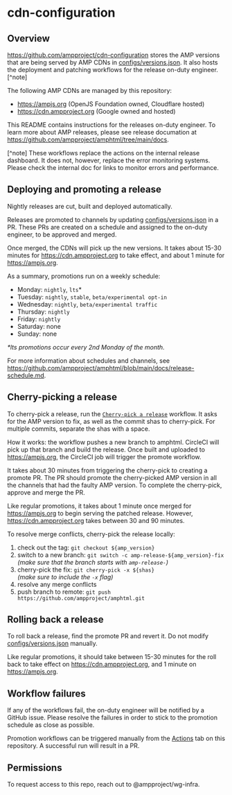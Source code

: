 # cdn-configuration

## Overview

https://github.com/ampproject/cdn-configuration stores the AMP versions that are being served by AMP CDNs in [configs/versions.json](./configs/versions.json). It also hosts the deployment and patching workflows for the release on-duty engineer.[^note]

The following AMP CDNs are managed by this repository:

- https://ampjs.org (OpenJS Foundation owned, Cloudflare hosted)
- https://cdn.ampproject.org (Google owned and hosted)

This README contains instructions for the releases on-duty engineer. To learn more about AMP releases, please see release documation at https://github.com/ampproject/amphtml/tree/main/docs.

[^note] These workflows replace the actions on the internal release dashboard. It does not, however, replace the error monitoring systems. Please check the internal doc for links to monitor errors and performance.

## Deploying and promoting a release

Nightly releases are cut, built and deployed automatically.

Releases are promoted to channels by updating [configs/versions.json](./configs/versions.json) in a PR. These PRs are created on a schedule and assigned to the on-duty engineer, to be approved and merged.

Once merged, the CDNs will pick up the new versions. It takes about 15-30 minutes for https://cdn.ampproject.org to take effect, and about 1 minute for https://ampjs.org.

As a summary, promotions run on a weekly schedule:

- Monday: `nightly`, `lts`\*
- Tuesday: `nightly`, `stable`, `beta/experimental opt-in`
- Wednesday: `nightly`, `beta/experimental traffic`
- Thursday: `nightly`
- Friday: `nightly`
- Saturday: none
- Sunday: none

_\*lts promotions occur every 2nd Monday of the month._

For more information about schedules and channels, see https://github.com/ampproject/amphtml/blob/main/docs/release-schedule.md.

## Cherry-picking a release

To cherry-pick a release, run the [`Cherry-pick a release`](https://github.com/ampproject/cdn-configuration/actions/workflows/cherry-pick.yml) workflow. It asks for the AMP version to fix, as well as the commit shas to cherry-pick. For multiple commits, separate the shas with a space.

How it works: the workflow pushes a new branch to amphtml. CircleCI will pick up that branch and build the release. Once built and uploaded to https://ampjs.org, the CircleCI job will trigger the promote workflow.

It takes about 30 minutes from triggering the cherry-pick to creating a promote PR. The PR should promote the cherry-picked AMP version in all the channels that had the faulty AMP version. To complete the cherry-pick, approve and merge the PR.

Like regular promotions, it takes about 1 minute once merged for https://ampjs.org to begin serving the patched release. However, https://cdn.ampproject.org takes between 30 and 90 minutes.

To resolve merge conflicts, cherry-pick the release locally:

1. check out the tag: `git checkout ${amp_version}`
2. switch to a new branch: `git switch -c amp-release-${amp_version}-fix`  
   _(make sure that the branch starts with `amp-release-`)_
3. cherry-pick the fix: `git cherry-pick -x ${shas}`  
   _(make sure to include the `-x` flag)_
4. resolve any merge conflicts
5. push branch to remote: `git push https://github.com/ampproject/amphtml.git`

## Rolling back a release

To roll back a release, find the promote PR and revert it. Do not modify [configs/versions.json](./configs/versions.json) manually.

Like regular promotions, it should take between 15-30 minutes for the roll back to take effect on https://cdn.ampproject.org, and 1 minute on https://ampjs.org.

## Workflow failures

If any of the workflows fail, the on-duty engineer will be notified by a GitHub issue. Please resolve the failures in order to stick to the promotion schedule as close as possible.

Promotion workflows can be triggered manually from the [Actions](https://github.com/ampproject/cdn-configuration/actions) tab on this repository. A successful run will result in a PR.

## Permissions

To request access to this repo, reach out to @ampproject/wg-infra.
